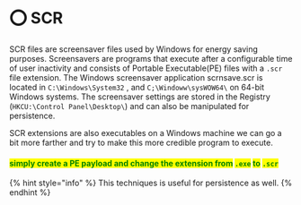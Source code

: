 # ⭕ SCR

SCR files are screensaver files used by Windows for energy saving purposes. Screensavers are programs that execute after a configurable time of user inactivity and consists of Portable Executable(PE) files with a `.scr` file extension. The Windows screensaver application scrnsave.scr is located in `C:\Windows\System32` , and `C;\Windoww\sysWOW64\` on 64-bit Windows systems. The screensaver settings are stored in the Registry (`HKCU:\Control Panel\Desktop\`) and can also be manipulated for persistence.

SCR extensions are also executables on a Windows machine we can go a bit more farther and try to make this more credible program to execute.

#### <mark style="color:green;">simply create a PE payload and change the extension from</mark> <mark style="color:green;"></mark><mark style="color:green;">`.exe`</mark> <mark style="color:green;"></mark><mark style="color:green;">to</mark> <mark style="color:green;"></mark><mark style="color:green;">`.scr`</mark>

{% hint style="info" %}
This techniques is useful for persistence as well.
{% endhint %}
